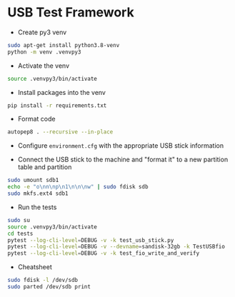 # USB Test Framework

- Create py3 venv
```sh
sudo apt-get install python3.8-venv
python -m venv .venvpy3
```

- Activate the venv
```sh
source .venvpy3/bin/activate
```

- Install packages into the venv
```sh
pip install -r requirements.txt
```

- Format code
```sh
autopep8 . --recursive --in-place
```

- Configure `environment.cfg` with the appropriate USB stick information

- Connect the USB stick to the machine and "format it" to a new partition table and partition
```sh
sudo umount sdb1
echo -e "o\nn\np\n1\n\n\nw" | sudo fdisk sdb
sudo mkfs.ext4 sdb1
```

- Run the tests
```sh
sudo su
source .venvpy3/bin/activate
cd tests
pytest --log-cli-level=DEBUG -v -k test_usb_stick.py
pytest --log-cli-level=DEBUG -v --devname=sandisk-32gb -k TestUSBfio
pytest --log-cli-level=DEBUG -v -k test_fio_write_and_verify
```

- Cheatsheet
```sh
sudo fdisk -l /dev/sdb
sudo parted /dev/sdb print
```

<!--

- 
```sh
```
-->